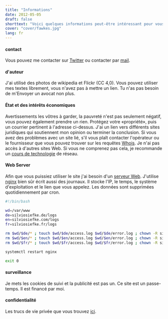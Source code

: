 ```yaml
---
title: "Informations"
date: 2012-05-05
draft: false
shorttext: "Voici quelques informations peut-être intéressant pour vous ..."
cover: "cover/fawkes.jpg"
lang: fr
---
```


#### contact

Vous pouvez me contacter sur [Twitter](https://twitter.com/SilvioSiefke "Suivez sur Twitter ...") ou contacter par [mail](mailto:siefkesilvio@gmail.com "Envoyez-moi ...").

#### d'auteur

J'ai utilisé des photos de wikipedia et Flickr (CC 4,0). Vous pouvez utiliser mes textes librement, vous n'avez pas à mettre un lien. Tu n'as pas besoin de m'Envoyer un avocat non plus.

#### État et des intérêts économiques

Avertissements les vôtres à garder, la pauvreté n'est pas seulement négatif, vous pouvez également prendre un rien. Protégez votre «propriété», puis un courrier pertinent à l'adresse ci-dessus. J'ai un lien vers différents sites juridiques qui soutiennent mon opinion ou terminer la conclusion. Si vous avez des problèmes avec un site lié, s'il vous plaît contacter l'opérateur ou le fournisseur que vous pouvez trouver sur les requêtes [Whois](https://www.whois.net "Whois"). Je n'ai pas accès à d'autres sites Web. Si vous ne comprenez pas cela, je recommande un [cours de technologie](https://www.maxicours.com/se/fiche/tech/) de réseau.

#### Web Server

Afin que vous puissiez utiliser le site j'ai besoin d'un [serveur Web](https://en.wikipedia.org/wiki/Web_server "Wikipedia explain Webserver"). J'utilise [nginx](https://nginx.org/ "Nginx Webserver") bien sûr écrit aussi des journaux. Il stocke l'IP, le temps, le système d'exploitation et le lien que vous appelez. Les données sont supprimées quotidiennement par cron.

~~~ bash
#!/bin/bash

wd=/var/www
de=silviosiefke.de/logs
en=silviosiefke.com/logs
fr=silviosiefke.fr/logs

rm $wd/$de/* ; touch $wd/$de/access.log $wd/$de/error.log ; chown -R siefke:siefke $wd/$de/
rm $wd/$en/* ; touch $wd/$en/access.log $wd/$en/error.log ; chown -R siefke:siefke $wd/$en/
rm $wd/$fr/* ; touch $wd/$fr/access.log $wd/$fr/error.log ; chown -R siefke:siefke $wd/$fr/

systemctl restart nginx

exit 0
~~~

#### surveillance

Je mets les cookies de suivi et la publicité est pas un. Ce site est un passe-temps. Il est financé par moi.


#### confidentialité

Les trucs de vie privée que vous trouvez [ici](https://silviosiefke.fr/imprint).
